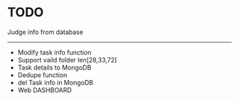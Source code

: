# TODO

Judge info from database

-------

* Modify task info function  
* Support vaild folder len[28,33,72]  
* Task details to MongoDB  
* Dedupe function  
* del Task info in MongoDB
* Web DASHBOARD  